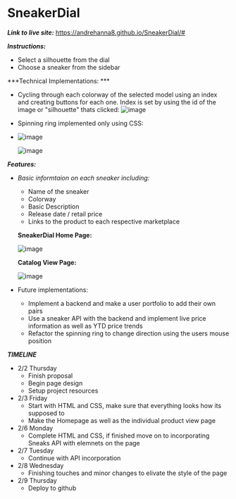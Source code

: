 # SneakerDial
***Link to live site:*** 
https://andrehanna8.github.io/SneakerDial/#


***Instructions:***
   -  Select a silhouette from the dial
   -  Choose a sneaker from the sidebar

***Technical Implementations: ***
- Cycling through each colorway of the selected model using an index and creating buttons for each one. Index is set by using the id of the image or "silhouette" thats clicked:
         ![image](https://user-images.githubusercontent.com/34076045/217898122-232904c0-9a7b-4660-b4fc-8c83bd76217c.png)
         
-  Spinning ring implemented only using CSS:
-  
   ![image](https://user-images.githubusercontent.com/34076045/217898692-c65190af-a1af-49c1-be4a-a0f35c1dcf4f.png)

   ![image](https://user-images.githubusercontent.com/34076045/217898619-5c23e654-ca68-4203-8fec-c7a879b52563.png)
   
***Features:***

-   *Basic informtaion on each sneaker including:*
    * Name of the sneaker
    * Colorway
    * Basic Description
    * Release date / retail price
    * Links to the product to each respective marketplace
    
    

    **SneakerDial Home Page:**
    
    ![image](https://user-images.githubusercontent.com/34076045/217715666-7a199f62-0d6c-4af9-b2c7-7118e40d87b2.png)
    
    
    **Catalog View Page:** 
    
    ![image](https://user-images.githubusercontent.com/34076045/217715746-0042790b-aae6-414d-8345-cc2f84595d9c.png)


-  Future implementations:
   *  Implement a backend and make a user portfolio to add their own pairs
   *  Use a sneaker API with the backend and implement live price information as well as YTD price trends
   *  Refactor the spinning ring to change direction using the users mouse position

***TIMELINE***

   - 2/2 Thursday
      * Finish proposal
      * Begin page design
      * Setup project resources
   - 2/3 Friday
      * Start with HTML and CSS, make sure that everything looks how its supposed to
      * Make the Homepage as well as the individual product view page
   - 2/6 Monday
      * Complete HTML and CSS, if finished move on to incorporating Sneaks API with elemnets on the page
   - 2/7 Tuesday
      *  Continue with API incorporation
   - 2/8 Wednesday
      * Finishing touches and minor changes to elivate the style of the page
   - 2/9 Thursday
      * Deploy to github

